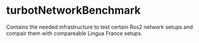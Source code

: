 # turbotNetworkBenchmark

Contains the needed infrastructure to test certain Ros2 network setups and compair them with compareable Lingua France setups.
